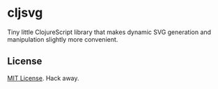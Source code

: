 # cljsvg

Tiny little ClojureScript library that makes dynamic SVG generation and manipulation slightly more convenient.

## License

[MIT License](http://opensource.org/licenses/MIT). Hack away.
